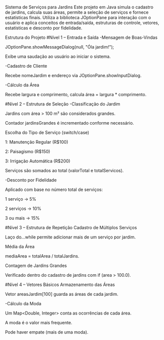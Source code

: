 Sistema de Serviços para Jardins
Este projeto em Java simula o cadastro de jardins, calcula suas áreas, permite a seleção de serviços e fornece estatísticas finais. Utiliza a biblioteca JOptionPane para interação com o usuário e aplica conceitos de entrada/saída, estruturas de controle, vetores, estatísticas e desconto por fidelidade.

Estrutura do Projeto
#Nível 1 – Entrada e Saída
-Mensagem de Boas-Vindas

JOptionPane.showMessageDialog(null, "Óla jardim!");

Exibe uma saudação ao usuário ao iniciar o sistema.

-Cadastro de Cliente

Recebe nomeJardim e endereço via JOptionPane.showInputDialog.

-Cálculo da Área

Recebe largura e comprimento, calcula área = largura \* comprimento.

#Nível 2 – Estrutura de Seleção
-Classificação do Jardim

Jardins com área > 100 m² são considerados grandes.

Contador jardinsGrandes é incrementado conforme necessário.

Escolha do Tipo de Serviço (switch/case)

1: Manutenção Regular (R$100)

2: Paisagismo (R$150)

3: Irrigação Automática (R$200)

Serviços são somados ao total (valorTotal e totalServicos).

-Desconto por Fidelidade

Aplicado com base no número total de serviços:

1 serviço → 5%

2 serviços → 10%

3 ou mais → 15%

#Nível 3 – Estrutura de Repetição
Cadastro de Múltiplos Serviços

Laço do...while permite adicionar mais de um serviço por jardim.

Média da Área

mediaArea = totalArea / totalJardins.

Contagem de Jardins Grandes

Verificado dentro do cadastro de jardins com if (area > 100.0).

#Nível 4 – Vetores Básicos
Armazenamento das Áreas

Vetor areasJardim[100] guarda as áreas de cada jardim.

-Cálculo da Moda

Um Map<Double, Integer> conta as ocorrências de cada área.

A moda é o valor mais frequente.

Pode haver empate (mais de uma moda).
